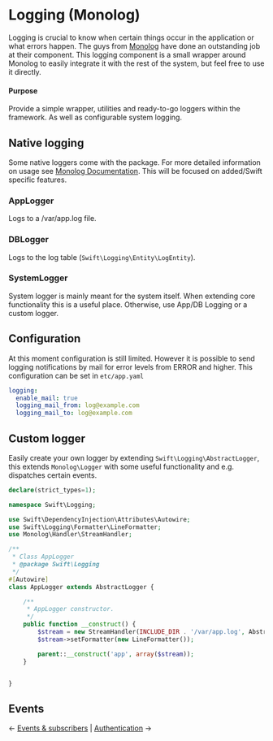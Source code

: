 # Logging (Monolog)
Logging is crucial to know when certain things occur in the application or what errors happen. The guys from [Monolog](https://github.com/Seldaek/monolog) have done an outstanding job at their component. This logging component is a small wrapper around Monolog to easily integrate it with the rest of the system, but feel free to use it directly.

#### Purpose
Provide a simple wrapper, utilities and ready-to-go loggers within the framework. As well as configurable system logging.

## Native logging
Some native loggers come with the package. For more detailed information on usage see [Monolog Documentation](https://github.com/Seldaek/monolog). This will be focused on added/Swift specific features.

### AppLogger
Logs to a /var/app.log file.

### DBLogger
Logs to the log table (`Swift\Logging\Entity\LogEntity`).

### SystemLogger
System logger is mainly meant for the system itself. When extending core functionality this is a useful place. Otherwise, use App/DB Logging or a custom logger.

## Configuration
At this moment configuration is still limited. However it is possible to send logging notifications by mail for error levels from ERROR and higher. This configuration can be set in ``etc/app.yaml``
```yaml
logging:
  enable_mail: true
  logging_mail_from: log@example.com
  logging_mail_to: log@example.com
```

## Custom logger
Easily create your own logger by extending ``Swift\Logging\AbstractLogger``, this extends ``Monolog\Logger`` with some useful functionality and e.g. dispatches certain events. 
```php
declare(strict_types=1);

namespace Swift\Logging;

use Swift\DependencyInjection\Attributes\Autowire;
use Swift\Logging\Formatter\LineFormatter;
use Monolog\Handler\StreamHandler;

/**
 * Class AppLogger
 * @package Swift\Logging
 */
#[Autowire]
class AppLogger extends AbstractLogger {

    /**
     * AppLogger constructor.
     */
    public function __construct() {
        $stream = new StreamHandler(INCLUDE_DIR . '/var/app.log', AbstractLogger::DEBUG);
        $stream->setFormatter(new LineFormatter());

        parent::__construct('app', array($stream));
    }


}
```

## Events


&larr; [Events & subscribers](https://github.com/HenrivantSant/henri/blob/master/Docs/Events-and-Subscribers.md#8-events--subscribers) | [Authentication](https://github.com/HenrivantSant/henri/blob/master/Docs/Authentication.md#authentication) &rarr;